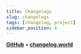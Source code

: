```yaml
---
title: Changelogs
slug: changelogs
tags: [changelog, project]
sidebar_position: 4
---
```


[**GitHub**](https://github.com/stefanicjuraj/changelog.world) • [**changelog.world**](https://changelog.world)

